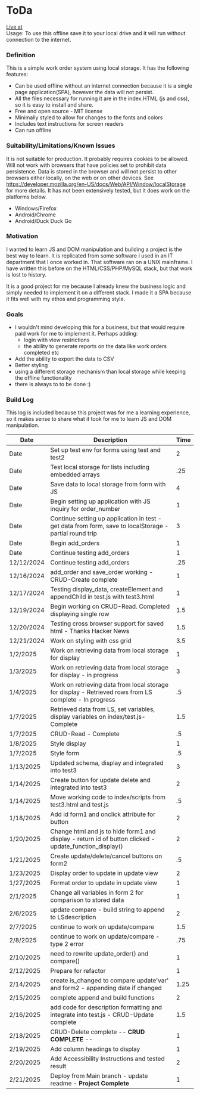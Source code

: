 # ToDa
[Live at](https://marking-time.github.io/To-Da/?description=Test&status=Open#)  
Usage:  To use this offline save it to your local drive and it will run without connection to the internet.
### Definition
This is a simple work order system using local storage. It has the following features:  

- Can be used offline without an internet connection because it is a single page application(SPA), however the data will not persist.
- All the files necessary for running it are in the index.HTML (js and css), so it is easy to install and share.
- Free and open source - MIT license
- Minimally styled to allow for changes to the fonts and colors
- Includes text instructions for screen readers
- Can run offline

### Suitability/Limitations/Known Issues  

It is not suitable for production. It probably requires cookies to be allowed. Will not work with browsers that have policies set to prohibit data persistence. Data is stored in the browser and will not persist to other browsers either locally, on the web or on other devices. See https://developer.mozilla.org/en-US/docs/Web/API/Window/localStorage for more details. It has not been extensively tested, but it does work on the platforms below.

- Windows/Firefox
- Android/Chrome
- Android/Duck Duck Go

### Motivation
I wanted to learn JS and DOM manipulation and building a project is the best way to learn.  It is replicated from some software I used in an IT department that I once worked in.  That software ran on a UNIX mainframe.  I have written this before on the HTML/CSS/PHP/MySQL stack, but that work is lost to history.  

It is a good project for me because I already knew the business logic and simply needed to implement it on a different stack. I made it a SPA because it fits well with my ethos and programming style.

### Goals
- I wouldn't mind developing this for a business, but that would require paid work for me to implement it. Perhaps adding:
	- login with view restrictions
	- the ability to generate reports on the data like work orders completed etc
- Add the ability to export the data to CSV
- Better styling
- using a different storage mechanism than local storage while keeping the offline functionality
- there is always to to be done :)


### Build Log
This log is included because this project was for me a learning experience, so it makes sense to share what it took for me to learn JS and DOM manipulation.

| Date |     Description          |  Time     |
| ---- | ------------------------ | --------- |
| Date | Set up test env for  forms using test and test2  |     2     |
| Date | Test local storage for lists including embedded arrays |  .25 |
| Date | Save data to local storage from form with JS |  4 |
| Date | Begin setting up application with JS inquiry for order_number  | 1 |
| Date | Continue setting up application in test - get data from form, save to localStorage - partial round trip  | 3 |
| Date | Begin add_orders | 1 |
| Date | Continue testing add_orders | 1 |
| 12/12/2024 | Continue testing add_orders | .25 |
| 12/16/2024 | add_order and save_order working - CRUD-Create complete| 1 |
| 12/17/2024 | Testing display_data, createElement and appendChild  in test.js with test3.html| 1 |
| 12/19/2024 | Begin working on CRUD-Read. Completed displaying single row | 1.5 |
| 12/20/2024 | Testing cross browser support for saved html - Thanks Hacker News | 1.5 |
| 12/21/2024 | Work on styling with css grid | 3.5 |
| 1/2/2025 | Work on retrieving data from local storage for display | 1 |
| 1/3/2025 | Work on retrieving data from local storage for display - in progress| 3 |
| 1/4/2025 | Work on retrieving data from local storage for display - Retrieved rows from LS complete - In progress | .5 |
| 1/7/2025 | Retrieved data from LS, set variables, display variables on index/test.js- Complete | 1.5 |
| 1/7/2025 | CRUD-Read -  Complete | .5 |
| 1/8/2025 | Style display  | 1 |
| 1/7/2025 | Style form| .5 |
| 1/13/2025 | Updated schema, display and integrated into test3  | 3 |
| 1/14/2025 | Create button for update delete and integrated into test3  | 2 |
| 1/14/2025 | Move working code to index/scripts from test3.html and test.js  | .5 |
| 1/18/2025 | Add id form1 and onclick attribute for button  | 2 |
| 1/20/2025 | Change html and js to hide form1 and display - return id of button clicked - update_function_display() | 2 |
| 1/21/2025 | Create update/delete/cancel buttons on form2 | .5 |  
| 1/23/2025 | Display order to update in update view | 2 |  
| 1/27/2025 | Format order to update in update view | 1 |  
| 2/1/2025 | Change all variables in form 2 for comparison to stored data | 1 |   
| 2/6/2025 | update compare - build string to append to LSdescription | 2 |   
| 2/7/2025 | continue to work on update/compare | 1.5 |   
| 2/8/2025 | continue to work on update/compare - type 2 error | .75 |   
| 2/10/2025 | need to rewrite update_order() and compare() | 1 |   
| 2/12/2025 | Prepare for refactor | 1 |  
| 2/14/2025 | create is_changed to compare update'var' and form2 - appending date if changed  | 1.25 |  
| 2/15/2025 | complete append and build functions  | 2 |   
| 2/16/2025 | add code for description formatting and integrate into test.js - CRUD-Update complete | 1.5 |   
| 2/18/2025 | CRUD-Delete complete -- __CRUD COMPLETE__ -- | 1 |   
| 2/19/2025 | Add column headings to display | 1 |   
| 2/20/2025 | Add Accessibility Instructions and tested result | 2 |   
| 2/21/2025 | Deploy from Main branch - update readme - __Project Complete__ | 1 |   












